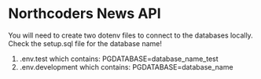 # Northcoders News API

You will need to create two dotenv files to connect to the databases locally. Check the setup.sql file for the database name!

1) .env.test which contains: PGDATABASE=database_name_test
2) .env.development which contains: PGDATABASE=database_name